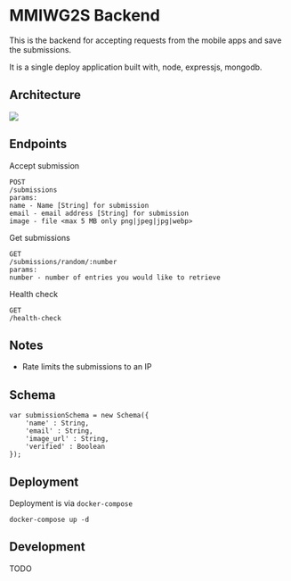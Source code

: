 # MMIWG2S Backend

This is the backend for accepting requests from the mobile apps and save the submissions.

It is a single deploy application built with, node, expressjs, mongodb.


## Architecture

[![](https://mermaid.ink/img/eyJjb2RlIjoiZ3JhcGggVERcbiAgICBBW1wiTW9iaWxlIEFwcHMgKGlPU3xBbmRyb2lkKVwiXSAtLT58XCJQT1NUIHdpdGggKGltYWdlLCBuYW1lLCBlbWFpbClcInwgQihNTUlXRzJTIEJhY2tlbmQgb24gRE8pXG4gICAgQiAtLT58bW9uZ28gcGVyc2lzdHMgb24gaG9zdHwgRFtcIi9kYXRhL2RiIGhvc3Qgb2YgRE8gPGJyPiBTdG9yZXMgdGhlIChlbWFpbCwgbmFtZSwgaW1hZ2VfdXJsKVwiXVxuICAgIEIgLS0-IHxcIlN0cmlwcyB0aGUgaW1hZ2UgYW5kIHB1c2hlcyBpdCB0byB0aGUgYnVja2V0IDxicj4gYW5kIGNyZWF0ZXMgYSB1bmlxdWUgZmlsZW5hbWVcInwgUyhCYWNrQmxhemUgU3RvcmFnZSBidWNrZXQgc3RvcmVzIHRoZSBpbWFnZSlcbiAgICBCIC0tPiB8XCJXZWJzaXRlXCJ8RVtcIkNhbiBzZXJ2ZSByYW5kb20gaW1hZ2VzIGZyb20gdGhlIGJhY2tlbmQgPGJyPiB1c2lnbiB0aGUgQVBJXCJdIiwibWVybWFpZCI6eyJ0aGVtZSI6ImRlZmF1bHQifSwidXBkYXRlRWRpdG9yIjpmYWxzZX0)](https://mermaid-js.github.io/mermaid-live-editor/#/edit/eyJjb2RlIjoiZ3JhcGggVERcbiAgICBBW1wiTW9iaWxlIEFwcHMgKGlPU3xBbmRyb2lkKVwiXSAtLT58XCJQT1NUIHdpdGggKGltYWdlLCBuYW1lLCBlbWFpbClcInwgQihNTUlXRzJTIEJhY2tlbmQgb24gRE8pXG4gICAgQiAtLT58bW9uZ28gcGVyc2lzdHMgb24gaG9zdHwgRFtcIi9kYXRhL2RiIGhvc3Qgb2YgRE8gPGJyPiBTdG9yZXMgdGhlIChlbWFpbCwgbmFtZSwgaW1hZ2VfdXJsKVwiXVxuICAgIEIgLS0-IHxcIlN0cmlwcyB0aGUgaW1hZ2UgYW5kIHB1c2hlcyBpdCB0byB0aGUgYnVja2V0IDxicj4gYW5kIGNyZWF0ZXMgYSB1bmlxdWUgZmlsZW5hbWVcInwgUyhCYWNrQmxhemUgU3RvcmFnZSBidWNrZXQgc3RvcmVzIHRoZSBpbWFnZSlcbiAgICBCIC0tPiB8XCJXZWJzaXRlXCJ8RVtcIkNhbiBzZXJ2ZSByYW5kb20gaW1hZ2VzIGZyb20gdGhlIGJhY2tlbmQgPGJyPiB1c2lnbiB0aGUgQVBJXCJdIiwibWVybWFpZCI6eyJ0aGVtZSI6ImRlZmF1bHQifSwidXBkYXRlRWRpdG9yIjpmYWxzZX0)


## Endpoints

Accept submission

```
POST
/submissions
params:
name - Name [String] for submission
email - email address [String] for submission
image - file <max 5 MB only png|jpeg|jpg|webp>
```

Get submissions
```
GET
/submissions/random/:number
params:
number - number of entries you would like to retrieve

```

Health check
```
GET
/health-check
```

## Notes

* Rate limits the submissions to an IP

## Schema

```
var submissionSchema = new Schema({
	'name' : String,
	'email' : String,
	'image_url' : String,
	'verified' : Boolean
});
```

## Deployment

Deployment is via `docker-compose`

```
docker-compose up -d
```

## Development

TODO